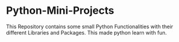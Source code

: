 # Python-Mini-Projects
This Repository contains some small Python Functionalities with their different Libraries and Packages.
This made python learn with fun.
